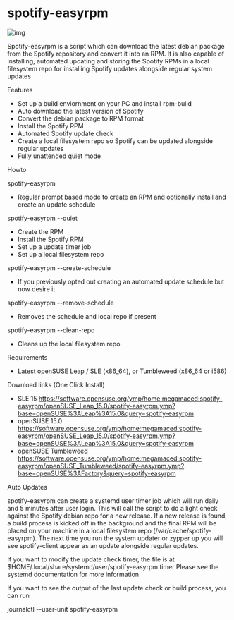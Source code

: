 # spotify-easyrpm

![img](https://i.imgur.com/y0tDlYD.png)

Spotify-easyrpm is a script which can download the latest debian package from the Spotify
repository and convert it into an RPM. It is also capable of installing, automated updating and storing
the Spotify RPMs in a local filesystem repo for installing Spotify updates alongside regular system updates


 Features

 * Set up a build enviornment on your PC and install rpm-build
 * Auto download the latest version of Spotify
 * Convert the debian package to RPM format
 * Install the Spotify RPM
 * Automated Spotify update check
 * Create a local filesystem repo so Spotify can be updated alongside regular updates
 * Fully unattended quiet mode


 Howto

  spotify-easyrpm

  - Regular prompt based mode to create an RPM and optionally install and create an update schedule

  spotify-easyrpm --quiet

  - Create the RPM
  - Install the Spotify RPM
  - Set up a update timer job
  - Set up a local filesystem repo

  spotify-easyrpm --create-schedule

  - If you previously opted out creating an automated update schedule but now desire it

  spotify-easyrpm --remove-schedule

  - Removes the schedule and local repo if present

  spotify-easyrpm --clean-repo

  - Cleans up the local filesystem repo


 Requirements

 * Latest openSUSE Leap / SLE (x86_64), or Tumbleweed (x86_64 or i586)


 Download links (One Click Install)

 * SLE 15 https://software.opensuse.org/ymp/home:megamaced:spotify-easyrpm/openSUSE_Leap_15.0/spotify-easyrpm.ymp?base=openSUSE%3ALeap%3A15.0&query=spotify-easyrpm
 * openSUSE 15.0
 https://software.opensuse.org/ymp/home:megamaced:spotify-easyrpm/openSUSE_Leap_15.0/spotify-easyrpm.ymp?base=openSUSE%3ALeap%3A15.0&query=spotify-easyrpm
 * openSUSE Tumbleweed https://software.opensuse.org/ymp/home:megamaced:spotify-easyrpm/openSUSE_Tumbleweed/spotify-easyrpm.ymp?base=openSUSE%3AFactory&query=spotify-easyrpm


Auto Updates

spotify-easyrpm can create a systemd user timer job which will run daily and 5 minutes after user login. 
This will call the script to do a light check against the Spotify debian repo for a new release.
If a new release is found, a build process is kicked off in the background and the final RPM will
be placed on your machine in a local filesystem repo (/var/cache/spotify-easyrpm).
The next time you run the system updater or zypper up you will see spotify-client appear as an
update alongside regular updates.

If you want to modify the update check timer, the file is at $HOME/.local/share/systemd/user/spotify-easyrpm.timer
Please see the systemd documentation for more information

If you want to see the output of the last update check or build process, you can run

journalctl --user-unit spotify-easyrpm